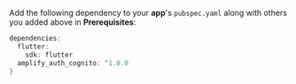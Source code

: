 Add the following dependency to your **app**'s `pubspec.yaml` along with others you added above in **Prerequisites**:

```groovy
dependencies:
  flutter:
    sdk: flutter
  amplify_auth_cognito: ^1.0.0
}
```
